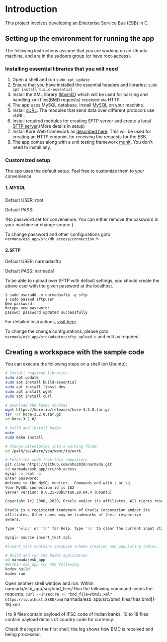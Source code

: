 # Introduction

This project involves developing an Enterprise Service Bus (ESB) in C.

## Setting up the environment for running the app

The following instructions assume that you are working on an Ubuntu machine, and are in the sudoers group (or have root-access).

### Installing essential libraries that you will need

1. Open a shell and run `sudo apt update`
1. Ensure that you have installed the essential headers and libraries: `sudo apt install build-essential`
1. Install the XML library ([libxml2](https://askubuntu.com/questions/733169/how-to-install-libxml2-in-ubuntu-15-10)) which will be used for parsing and handling xml files(BMD requests) received via HTTP.
1. The app uses MySQL database. Install [MySQL](https://www.digitalocean.com/community/tutorials/how-to-install-mysql-on-ubuntu-18-04) on your machine.
1. Install [cURL](https://www.cyberciti.biz/faq/how-to-install-curl-command-on-a-ubuntu-linux/). The modules that send data over different protocols use cURL.
1. Install required modules for creating SFTP server and create a local [SFTP server](https://linuxconfig.org/how-to-setup-sftp-server-on-ubuntu-20-04-focal-fossa-linux#:~:text=You%20can%20use%20your%20preferred,the%20window%20and%20click%20connect.).(More details in setup)
1. Install Kore Web framework as [described here](https://docs.kore.io/3.3.1/install.html). This will be used for creating an HTTP endpoint for receiving the requests for the ESB.
1. The app comes along with a unit testing framework [munit](https://nemequ.github.io/munit/#getting-started). You don't need to install any.

### Customized setup

The app uses the default setup. Feel free to customize them to your convenience.
##### 1. MYSQL

 Default USER: root
 
 Default PASS:
 
 (No password set for convenience. You can either remove the password in your machine or change source.)
 
 To change password and other configurations goto `narmada/esb_app/src/db_access/connection.h`
#### 2.SFTP

Default USER: narmadasftp

Default PASS: narmada1

To be able to upload over SFTP with default settings, you should create the above user with the given password at the localhost.
```
$ sudo useradd -m narmadasftp -g sftp
$ sudo passwd sftpuser
New password: 
Retype new password: 
passwd: password updated successfully
```
For detailed instructions, [visit here](https://linuxconfig.org/how-to-setup-sftp-server-on-ubuntu-20-04-focal-fossa-linux).

To change the change configurations, please goto `narmada/esb_app/src/adapter/sftp_upload.c` and edit as required.

## Creating a workspace with the sample code

You can execute the following steps on a shell (on Ubuntu):
```bash
# Install required libraries
sudo apt update
sudo apt install build-essential
sudo apt install libssl-dev
sudo apt install wget
sudo apt install curl

# Download the kodev sources
wget https://kore.io/releases/kore-3.2.0.tar.gz
tar -xf kore-3.2.0.tar.gz
cd kore-3.2.0/

# Build and install kodev
make
sudo make install

# Change directories into a working folder
cd /path/to/where/you/want/to/work

# Fetch the code from this repository
git clone https://github.com/nho2020/narmada.git
cd narmada/esb_app/src/db_access
mysql -u root -p
Enter password: 
Welcome to the MySQL monitor.  Commands end with ; or \g.
Your MySQL connection id is 162
Server version: 8.0.21-0ubuntu0.20.04.4 (Ubuntu)

Copyright (c) 2000, 2020, Oracle and/or its affiliates. All rights reserved.

Oracle is a registered trademark of Oracle Corporation and/or its
affiliates. Other names may be trademarks of their respective
owners.

Type 'help;' or '\h' for help. Type '\c' to clear the current input statement.

mysql> source insert_test.sql;

#insert_test contains database schema creation and populating tables.

# Build and run the kodev application
cd narmada/esb_app
#Within esb_app run the following.
kodev build
kodev run
```

Open another shell window and run:
Within narmada/esb_app/src/bmd_files/
Run the following command sends the requests.
`curl --insecure -F "bmd_file=@bmd1.xml" https://localhost:8888/bmd`
narmada/esb_app/src/bmd_files/ has bmd[1-18].xml

1 to 9 files contain  payload of IFSC code of Indian banks. 
10 to 18 files contain payload details of country code for currency.

Check the logs in the first shell; the log shows how BMD is received and being processed.


